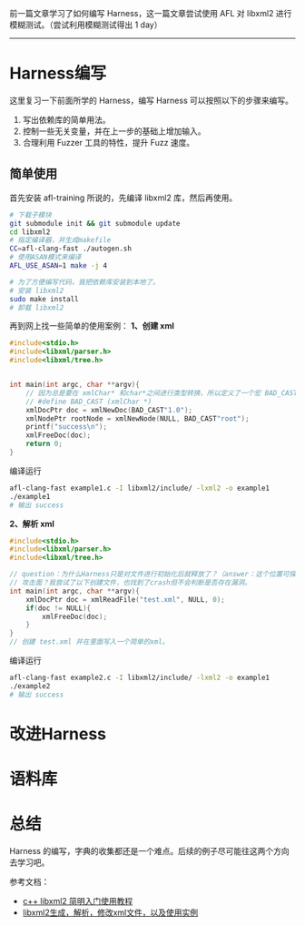 前一篇文章学习了如何编写 Harness，这一篇文章尝试使用 AFL 对 libxml2 进行模糊测试。（尝试利用模糊测试得出 1 day）

---

# Harness编写

这里复习一下前面所学的 Harness，编写 Harness 可以按照以下的步骤来编写。
1. 写出依赖库的简单用法。
2. 控制一些无关变量，并在上一步的基础上增加输入。
3. 合理利用 Fuzzer 工具的特性，提升 Fuzz 速度。

## 简单使用

首先安装 afl-training 所说的，先编译 libxml2 库，然后再使用。
```bash
# 下载子模块
git submodule init && git submodule update
cd libxml2
# 指定编译器，并生成makefile
CC=afl-clang-fast ./autogen.sh
# 使用ASAN模式来编译
AFL_USE_ASAN=1 make -j 4

# 为了方便编写代码，我把依赖库安装到本地了。
# 安装 libxml2
sudo make install
# 卸载 libxml2
```
再到网上找一些简单的使用案例：
**1、创建 xml**
```c
#include<stdio.h>
#include<libxml/parser.h>
#include<libxml/tree.h>


int main(int argc, char **argv){
    // 因为总是要在 xmlChar* 和char*之间进行类型转换，所以定义了一个宏 BAD_CAST
    // #define BAD_CAST (xmlChar *)
    xmlDocPtr doc = xmlNewDoc(BAD_CAST"1.0");
    xmlNodePtr rootNode = xmlNewNode(NULL, BAD_CAST"root");
    printf("success\n");
    xmlFreeDoc(doc);
    return 0;
}
```
编译运行
 
```bash
afl-clang-fast example1.c -I libxml2/include/ -lxml2 -o example1
./example1
# 输出 success
```
**2、解析 xml**
```c
#include<stdio.h>
#include<libxml/parser.h>
#include<libxml/tree.h>

// question：为什么Harness只是对文件进行初始化后就释放了？（answer：这个位置可探索的路径多，如果写得比较多就很难判断漏洞的位置）
// 攻击面？我尝试了以下创建文件，也找到了crash但不会判断是否存在漏洞。
int main(int argc, char **argv){
    xmlDocPtr doc = xmlReadFile("test.xml", NULL, 0);
    if(doc != NULL){
        xmlFreeDoc(doc);
    }
}
// 创建 test.xml 并在里面写入一个简单的xml。
```
编译运行
 
```bash
afl-clang-fast example2.c -I libxml2/include/ -lxml2 -o example1
./example2
# 输出 success
```

# 改进Harness



# 语料库





# 总结

Harness 的编写，字典的收集都还是一个难点。后续的例子尽可能往这两个方向去学习吧。


参考文档：
- [c++ libxml2 简明入门使用教程](https://blog.csdn.net/joelcat/article/details/78643799)
- [libxml2生成，解析，修改xml文件，以及使用实例](https://blog.csdn.net/hpu11/article/details/80793303)